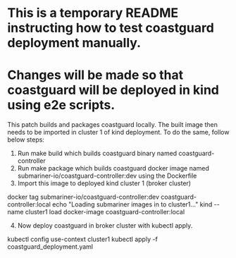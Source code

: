# This is a temporary README instructing how to test coastguard deployment manually.
# Changes will be made so that coastguard will be deployed in kind using e2e scripts.

This patch builds and packages coastguard locally. The built image then needs to be imported in cluster 1 of kind deployment.
To do the same, follow below steps:

1. Run make build which builds coastguard binary named coastguard-controller
2. Run make package which builds coastguard docker image named submariner-io/coastguard-controller:dev using the Dockerfile
3. Import this image to deployed kind cluster 1 (broker cluster)

docker tag submariner-io/coastguard-controller:dev coastguard-controller:local
echo "Loading submariner images in to cluster1..."
kind --name cluster1 load docker-image coastguard-controller:local

4. Now deploy coastguard in broker cluster with kubectl apply.

kubectl config use-context cluster1
kubectl apply -f coastguard_deployment.yaml